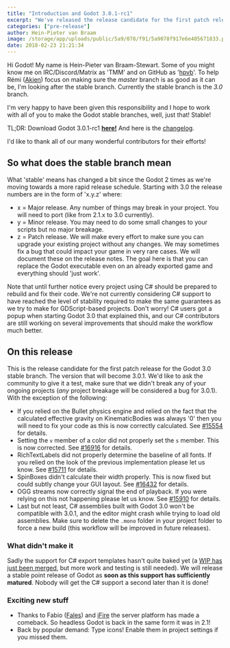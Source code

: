```yaml
---
title: "Introduction and Godot 3.0.1-rc1"
excerpt: "We've released the release candidate for the first patch release of the Godot 3.0 branch. This is what is going to be 3.0.1. We've added many fixes and some enhancements to make your lives as Godot users (even) better. Please see the article for details on the release and we'd like to ask all our users to test!"
categories: ["pre-release"]
author: Hein-Pieter van Braam
image: /storage/app/uploads/public/5a9/078/f91/5a9078f917e6e405671833.png
date: 2018-02-23 21:21:34
---
```


Hi Godot! My name is Hein-Pieter van Braam-Stewart. Some of you might know me on IRC/Discord/Matrix as 'TMM' and on GitHub as '[hpvb](https://github.com/hpvb)'. To help Rémi ([Akien](https://github.com/akien-mga)) focus on making sure the *master* branch is as good as it can be, I'm looking after the stable branch. Currently the stable branch is the *3.0* branch.

I'm very happy to have been given this responsibility and I hope to work with all of you to make the Godot stable branches, well, just that! Stable!

TL;DR: Download Godot 3.0.1-rc1 [**here!**](https://download.tuxfamily.org/godotengine/3.0.1/rc1/) And here is the [changelog](https://download.tuxfamily.org/godotengine/3.0.1/rc1/Godot_v3.0.1-rc1_changelog.txt).

I'd like to thank all of our many wonderful contributors for their efforts!

## So what does the stable branch mean

What 'stable' means has changed a bit since the Godot 2 times as we're moving towards a more rapid release schedule. Starting with 3.0 the release numbers are in the form of 'x.y.z' where:
* x = Major release. Any number of things may break in your project. You will need to port (like from 2.1.x to 3.0 currently).
* y = Minor release. You may need to do some small changes to your scripts but no major breakage.
* z = Patch release. We will make every effort to make sure you can upgrade your existing project without any changes. We may sometimes fix a bug that could impact your game in very rare cases. We will document these on the release notes. The goal here is that you can replace the Godot executable even on an already exported game and everything should 'just work'.

Note that until further notice every project using C# should be prepared to rebuild and fix their code. We're not currently considering C# support to have reached the level of stability required to make the same guarantees as we try to make for GDScript-based projects. Don't worry! C# users got a popup when starting Godot 3.0 that explained this, and our C# contributors are still working on several improvements that should make the workflow much better.

## On this release

This is the release candidate for the first patch release for the Godot 3.0 stable branch. The version that will become 3.0.1. We'd like to ask the community to give it a test, make sure that we didn't break any of your ongoing projects (*any* project breakage will be considered a bug for 3.0.1). With the exception of the following:

* If you relied on the Bullet physics engine and relied on the fact that the calculated effective gravity on KinematicBodies was always '0' then you will need to fix your code as this is now correctly calculated. See [#15554](https://github.com/godotengine/godot/issues/15554) for details.
* Setting the `v` member of a color did not properly set the `s` member. This is now corrected. See [#16916](https://github.com/godotengine/godot/pull/16916) for details.
* RichTextLabels did not properly determine the baseline of all fonts. If you relied on the look of the previous implementation please let us know. See [#15711](https://github.com/godotengine/godot/pull/15711) for details.
* SpinBoxes didn't calculate their width properly. This is now fixed but could subtly change your GUI layout. See [#16432](https://github.com/godotengine/godot/pull/16432) for details.
* OGG streams now correctly signal the end of playback. If you were relying on this not happening please let us know. See [#15910](https://github.com/godotengine/godot/pull/15910) for details.
* Last but not least, C# assemblies built with Godot 3.0 won't be compatible with 3.0.1, and the editor might crash while trying to load old assemblies. Make sure to delete the `.mono` folder in your project folder to force a new build (this workflow will be improved in future releases).

### What didn't make it

Sadly the support for C# export templates hasn't quite baked yet (a [WIP has just been merged](https://github.com/godotengine/godot/pull/16920), but more work and testing is still needed). We will release a stable point release of Godot as **soon as this support has sufficiently matured**. Nobody will get the C# support a second later than it is done!

### Exciting new stuff

* Thanks to Fabio ([Fales](https://github.com/faless)) and [iFire](https://github.com/fire) the server platform has made a comeback. So headless Godot is back in the same form it was in 2.1!
* Back by popular demand: Type icons! Enable them in project settings if you missed them.